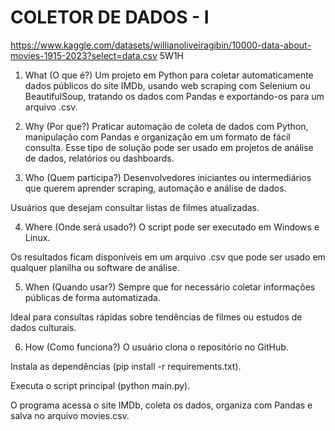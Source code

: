 # COLETOR DE DADOS - I

https://www.kaggle.com/datasets/willianoliveiragibin/10000-data-about-movies-1915-2023?select=data.csv
5W1H
1. What (O que é?)
Um projeto em Python para coletar automaticamente dados públicos do site IMDb, usando web scraping com Selenium ou BeautifulSoup, tratando os dados com Pandas e exportando-os para um arquivo .csv.

2. Why (Por que?)
Praticar automação de coleta de dados com Python, manipulação com Pandas e organização em um formato de fácil consulta. Esse tipo de solução pode ser usado em projetos de análise de dados, relatórios ou dashboards.

3. Who (Quem participa?)
Desenvolvedores iniciantes ou intermediários que querem aprender scraping, automação e análise de dados.

Usuários que desejam consultar listas de filmes atualizadas.

4. Where (Onde será usado?)
O script pode ser executado em Windows e Linux.

Os resultados ficam disponíveis em um arquivo .csv que pode ser usado em qualquer planilha ou software de análise.

5. When (Quando usar?)
Sempre que for necessário coletar informações públicas de forma automatizada.

Ideal para consultas rápidas sobre tendências de filmes ou estudos de dados culturais.

6. How (Como funciona?)
O usuário clona o repositório no GitHub.

Instala as dependências (pip install -r requirements.txt).

Executa o script principal (python main.py).

O programa acessa o site IMDb, coleta os dados, organiza com Pandas e salva no arquivo movies.csv.
